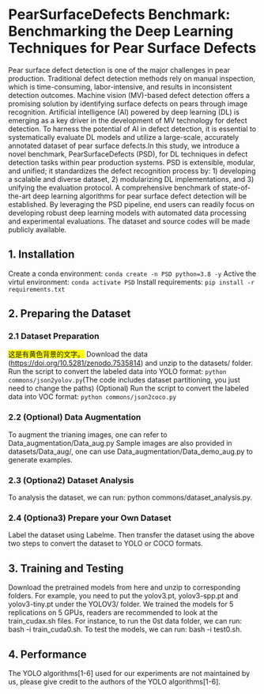 # PearSurfaceDefects Benchmark: Benchmarking the Deep Learning Techniques for Pear Surface Defects
Pear surface defect detection is one of the major challenges in pear production. Traditional defect detection methods rely on manual inspection, which is time-consuming, labor-intensive, and results in inconsistent detection outcomes. Machine vision (MV)-based defect detection offers a promising solution by identifying surface defects on pears through image recognition. Artificial intelligence (AI) powered by deep learning (DL) is emerging as a key driver in the development of MV technology for defect detection. To harness the potential of AI in defect detection, it is essential to systematically evaluate DL models and utilize a large-scale, accurately annotated dataset of pear surface defects.In this study, we introduce a novel benchmark, PearSurfaceDefects (PSD), for DL techniques in defect detection tasks within pear production systems. PSD is extensible, modular, and unified; it standardizes the defect recognition process by: 1) developing a scalable and diverse dataset, 2) modularizing DL implementations, and 3) unifying the evaluation protocol. A comprehensive benchmark of state-of-the-art deep learning algorithms for pear surface defect detection will be established. By leveraging the PSD pipeline, end users can readily focus on developing robust deep learning models with automated data processing and experimental evaluations. The dataset and source codes will be made publicly available.

## 1. Installation
Create a conda environment:  `conda create -n PSD python=3.8 -y` 
Active the virtul environment: `conda activate PSD`
Install requirements: `pip install -r requirements.txt`

## 2. Preparing the Dataset
### 2.1 Dataset Preparation
<span style="background-color: yellow;">这是有黄色背景的文字。</span>
Download the data (https://doi.org/10.5281/zenodo.7535814) and unzip to the datasets/ folder.
Run the script to convert the labeled data into YOLO format: `python commons/json2yolov.py`(The code includes dataset partitioning, you just need to change the paths)
(Optional) Run the script to convert the labeled data into VOC format: `python commons/json2coco.py `
### 2.2 (Optional) Data Augmentation
To augment the trianing images, one can refer to Data_augmentation/Data_aug.py
Sample images are also provided in datasets/Data_aug/, one can use Data_augmentation/Data_demo_aug.py to generate examples.
### 2.3 (Optiona2) Dataset Analysis
To analysis the dataset, we can run: python commons/dataset_analysis.py.
### 2.4 (Optiona3) Prepare your Own Dataset
Label the dataset using Labelme.
Then transfer the dataset using the above two steps to convert the dataset to YOLO or COCO formats.
## 3. Training and Testing
Download the pretrained models from here and unzip to corresponding folders. For example, you need to put the yolov3.pt, yolov3-spp.pt and yolov3-tiny.pt under the YOLOV3/ folder.
We trained the models for 5 replications on 5 GPUs, readers are recommended to look at the train_cudax.sh files. For instance, to run the 0st data folder, we can run: bash -i train_cuda0.sh.
To test the models, we can run: bash -i test0.sh.
## 4. Performance
The YOLO algorithms[1-6] used for our experiments are not maintained by us, please give credit to the authors of the YOLO algorithms[1-6].
